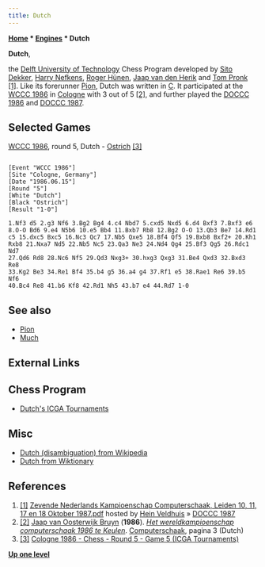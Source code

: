 ```yaml
---
title: Dutch
---
```

**[Home](Home "Home") * [Engines](Engines "Engines") * Dutch**

**Dutch**,

the [Delft University of Technology](Delft_University_of_Technology "Delft University of Technology") Chess Program developed by [Sito Dekker](Sito_Dekker "Sito Dekker"), [Harry Nefkens](Harry_Nefkens "Harry Nefkens"), [Roger Hünen](Roger_H%C3%BCnen "Roger Hünen"), [Jaap van den Herik](Jaap_van_den_Herik "Jaap van den Herik") and [Tom Pronk](Tom_Pronk "Tom Pronk") <a id="cite-note-1" href="#cite-ref-1">[1]</a>. Like its forerunner [Pion](Pion "Pion"), Dutch was written in [C](C "C"). It participated at the [WCCC 1986](WCCC_1986 "WCCC 1986") in [Cologne](https://en.wikipedia.org/wiki/Cologne) with 3 out of 5 <a id="cite-note-2" href="#cite-ref-2">[2]</a>, and further played the [DOCCC 1986](DOCCC_1986 "DOCCC 1986") and [DOCCC 1987](DOCCC_1987 "DOCCC 1987").

## Selected Games

[WCCC 1986](WCCC_1986 "WCCC 1986"), round 5, Dutch - [Ostrich](Ostrich "Ostrich") <a id="cite-note-3" href="#cite-ref-3">[3]</a>

```

[Event "WCCC 1986"]
[Site "Cologne, Germany"]
[Date "1986.06.15"]
[Round "5"]
[White "Dutch"]
[Black "Ostrich"]
[Result "1-0"]

1.Nf3 d5 2.g3 Nf6 3.Bg2 Bg4 4.c4 Nbd7 5.cxd5 Nxd5 6.d4 Bxf3 7.Bxf3 e6 
8.O-O Bd6 9.e4 N5b6 10.e5 Bb4 11.Bxb7 Rb8 12.Bg2 O-O 13.Qb3 Be7 14.Rd1 
c5 15.dxc5 Bxc5 16.Nc3 Qc7 17.Nb5 Qxe5 18.Bf4 Qf5 19.Bxb8 Bxf2+ 20.Kh1 
Rxb8 21.Nxa7 Nd5 22.Nb5 Nc5 23.Qa3 Ne3 24.Nd4 Qg4 25.Bf3 Qg5 26.Rdc1 Nd7 
27.Qd6 Rd8 28.Nc6 Nf5 29.Qd3 Nxg3+ 30.hxg3 Qxg3 31.Be4 Qxd3 32.Bxd3 Re8 
33.Kg2 Be3 34.Re1 Bf4 35.b4 g5 36.a4 g4 37.Rf1 e5 38.Rae1 Re6 39.b5 Nf6 
40.Bc4 Re8 41.b6 Kf8 42.Rd1 Nh5 43.b7 e4 44.Rd7 1-0 

```

## See also

- [Pion](Pion "Pion")
- [Much](Much "Much")

## External Links

## Chess Program

- [Dutch's ICGA Tournaments](https://www.game-ai-forum.org/icga-tournaments/program.php?id=402)

## Misc

- [Dutch (disambiguation) from Wikipedia](https://en.wikipedia.org/wiki/Dutch)
- [Dutch from Wiktionary](http://en.wiktionary.org/wiki/Dutch)

## References

1. <a id="cite-ref-1" href="#cite-note-1">[1]</a> [Zevende Nederlands Kampioenschap Computerschaak, Leiden 10, 11, 17 en 18 Oktober 1987.pdf](http://www.schaakcomputers.nl/hein_veldhuis/database/files/12-1987,%20toernooibulletin%20van%20het%20Nederlands%20kampioenschap%20computerschaak%201987.pdf) hosted by [Hein Veldhuis](Hein_Veldhuis "Hein Veldhuis") » [DOCCC 1987](DOCCC_1987 "DOCCC 1987")
1. <a id="cite-ref-2" href="#cite-note-2">[2]</a> [Jaap van Oosterwijk Bruyn](Jaap_van_Oosterwijk_Bruyn "Jaap van Oosterwijk Bruyn") (**1986**). *[Het wereldkampioenschap computerschaak 1986 te Keulen](http://www.csvnsupplementsite.nl/CSVNPAGINA3.html)*. [Computerschaak](Computerschaak "Computerschaak"), pagina 3 (Dutch)
1. <a id="cite-ref-3" href="#cite-note-3">[3]</a> [Cologne 1986 - Chess - Round 5 - Game 5 (ICGA Tournaments)](https://www.game-ai-forum.org/icga-tournaments/round.php?tournament=62&round=5&id=5)

**[Up one level](Engines "Engines")**

